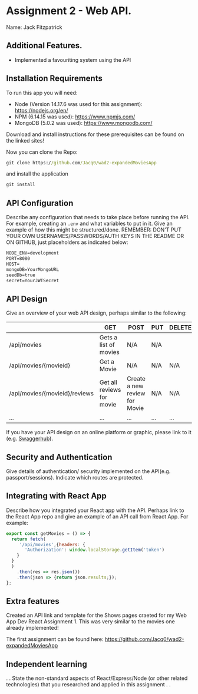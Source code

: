 # Assignment 2 - Web API.

Name: Jack Fitzpatrick

## Additional Features.
 
 + Implemented a favouriting system using the API

## Installation Requirements

To run this app you will need:
+ Node (Version 14.17.6 was used for this assignment): <https://nodejs.org/en/>
+ NPM (6.14.15 was used): <https://www.npmjs.com/>
+ MongoDB (5.0.2 was used): <https://www.mongodb.com/>

Download and install instructions for these prerequisites can be found on the linked sites!

Now you can clone the Repo:

```bat
git clone https://github.com/Jacq0/wad2-expandedMoviesApp
```

and install the application

```bat
git install
```

## API Configuration
Describe any configuration that needs to take place before running the API. For example, creating an ``.env`` and what variables to put in it. Give an example of how this might be structured/done.
REMEMBER: DON'T PUT YOUR OWN USERNAMES/PASSWORDS/AUTH KEYS IN THE README OR ON GITHUB, just placeholders as indicated below:

```bat
NODE_ENV=development
PORT=8080
HOST=
mongoDB=YourMongoURL
seedDb=true
secret=YourJWTSecret
```


## API Design
Give an overview of your web API design, perhaps similar to the following: 

|  |  GET | POST | PUT | DELETE
| -- | -- | -- | -- | -- 
| /api/movies |Gets a list of movies | N/A | N/A |
| /api/movies/{movieid} | Get a Movie | N/A | N/A | N/A
| /api/movies/{movieid}/reviews | Get all reviews for movie | Create a new review for Movie | N/A | N/A  
| ... | ... | ... | ... | ...

If you have your API design on an online platform or graphic, please link to it (e.g. [Swaggerhub](https://app.swaggerhub.com/)).


## Security and Authentication
Give details of authentication/ security implemented on the API(e.g. passport/sessions). Indicate which routes are protected.

## Integrating with React App

Describe how you integrated your React app with the API. Perhaps link to the React App repo and give an example of an API call from React App. For example: 

~~~Javascript
export const getMovies = () => {
  return fetch(
     '/api/movies',{headers: {
       'Authorization': window.localStorage.getItem('token')
    }
  }
  )
    .then(res => res.json())
    .then(json => {return json.results;});
};

~~~

## Extra features

Created an API link and template for the Shows pages craeted for my Web App Dev React Assignment 1. This was very similar to the movies one already implemented!

The first assignment can be found here: <https://github.com/Jacq0/wad2-expandedMoviesApp>

## Independent learning

. . State the non-standard aspects of React/Express/Node (or other related technologies) that you researched and applied in this assignment . .  